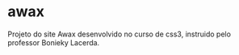 # awax
Projeto do site Awax desenvolvido no curso de css3, instruido pelo professor Bonieky Lacerda.
